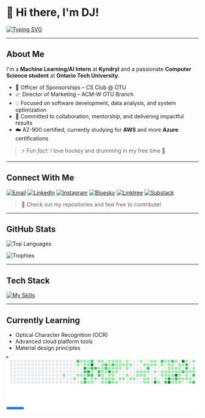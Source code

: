 # 👋 Hi there, I'm DJ!

[![Typing SVG](https://readme-typing-svg.demolab.com?font=Fira+Code&pause=1000&color=71CEF7&random=true&width=435&height=30&lines=Full+Stack+Developer;ML/AI+Researcher;Computer+Science+Student)](https://git.io/typing-svg)

---

## About Me

I'm a **Machine Learning/AI Intern** at **Kyndryl** and a passionate **Computer Science student** at **Ontario Tech University**.

- 💼 Officer of Sponsorships – CS Club @ OTU  
- 📈 Director of Marketing – ACM-W OTU Branch  
- 💡 Focused on software development, data analysis, and system optimization  
- 🤝 Committed to collaboration, mentorship, and delivering impactful results  
- ☁️ AZ-900 certified, currently studying for **AWS** and more **Azure** certifications 

> ⚡ *Fun fact:* I love hockey and drumming in my free time 🥁

---

## Connect With Me

[![Email](https://img.shields.io/badge/Email-D14836?style=for-the-badge&logo=gmail&logoColor=white)](mailto:dj.leamen@ontariotechu.com)
[![LinkedIn](https://img.shields.io/badge/LinkedIn-0077B5?style=for-the-badge)](https://www.linkedin.com/in/djleamen)
[![Instagram](https://img.shields.io/badge/Instagram-E4405F?style=for-the-badge&logo=instagram&logoColor=white)](https://www.instagram.com/dejjos)
[![Bluesky](https://img.shields.io/badge/Bluesky-1285FE?style=for-the-badge&logo=bluesky&logoColor=white)](https://bsky.app/profile/dejjo.bsky.social)
[![Linktree](https://img.shields.io/badge/Linktree-43E55E?style=for-the-badge&logo=linktree&logoColor=white)](https://linktr.ee/djleamen)
[![Substack](https://img.shields.io/badge/Substack-FF5900?style=for-the-badge&logo=substack&logoColor=white)](https://djleamen.substack.com)

> 💬 Check out my repositories and feel free to contribute!

---

## GitHub Stats

![Top Languages](https://github-readme-stats.vercel.app/api/top-langs/?username=djleamen&theme=transparent&show_icons=true&hide_border=true&langs_count=10&layout=compact)

![Trophies](https://github-profile-trophy.vercel.app/?username=djleamen&theme=radical&title=-Reviews,-Experience,-Followers)

---

## Tech Stack

[![My Skills](https://skillicons.dev/icons?i=py,java,cpp,js,ts,react,vue,django,npm,azure,aws&perline=11)](https://skillicons.dev)

---

## Currently Learning

- Optical Character Recognition (OCR)
- Advanced cloud platform tools
- Material design principles

<picture>
  <source
    media="(prefers-color-scheme: dark)"
    srcset="https://raw.githubusercontent.com/djleamen/djleamen/github-breakout/images/breakout-dark.svg"
  />
  <source
    media="(prefers-color-scheme: light)"
    srcset="https://raw.githubusercontent.com/djleamen/djleamen/github-breakout/images/breakout-light.svg"
  />
  <img alt="Breakout Game" src="https://raw.githubusercontent.com/djleamen/djleamen/github-breakout/images/breakout-light.svg" />
</picture>

